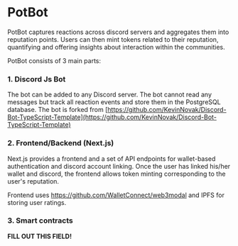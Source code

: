 # PotBot 

PotBot captures reactions across discord servers and aggregates
them into reputation points. Users can then mint tokens related to their reputation, quantifying and offering insights about interaction within the communities.

PotBot consists of 3 main parts:

### 1. Discord Js Bot 

The bot can be added to any Discord server. The bot cannot read any messages but track all reaction events and store them in the PostgreSQL database.
The bot is forked from [https://github.com/KevinNovak/Discord-Bot-TypeScript-Template](https://github.com/KevinNovak/Discord-Bot-TypeScript-Template)

### 2. Frontend/Backend (Next.js)

Next.js provides a frontend and a set of API endpoints for wallet-based authentication and discord account linking. Once the user has linked his/her wallet and discord, the frontend allows token minting corresponding to the user's reputation.

Frontend uses https://github.com/WalletConnect/web3modal and IPFS for storing user ratings. 

### 3. Smart contracts

**FILL OUT THIS FIELD!**
